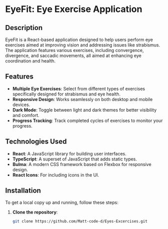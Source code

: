 # EyeFit: Eye Exercise Application

## Description

EyeFit is a React-based application designed to help users perform eye exercises aimed at improving vision and addressing issues like strabismus. The application features various exercises, including convergence, divergence, and saccadic movements, all aimed at enhancing eye coordination and health.

## Features

- **Multiple Eye Exercises**: Select from different types of exercises specifically designed for strabismus and eye health.
- **Responsive Design**: Works seamlessly on both desktop and mobile devices.
- **Dark Mode**: Toggle between light and dark themes for better visibility and comfort.
- **Progress Tracking**: Track completed cycles of exercises to monitor your progress.

## Technologies Used

- **React**: A JavaScript library for building user interfaces.
- **TypeScript**: A superset of JavaScript that adds static types.
- **Bulma**: A modern CSS framework based on Flexbox for responsive design.
- **React Icons**: For including icons in the UI.

## Installation

To get a local copy up and running, follow these steps:

1. **Clone the repository**:
   ```bash
   git clone https://github.com/Matt-code-d/Eyes-Excercises.git
